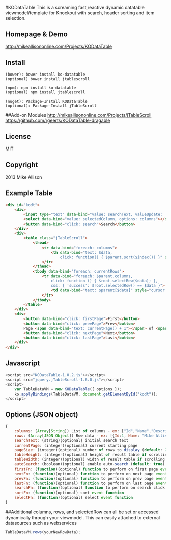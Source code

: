 #KODataTable
This is a screaming fast,reactive dynamic datatable viewmodel/template for Knockout with search, header sorting and item selection.

## Homepage & Demo
http://mikeallisononline.com/Projects/KODataTable

## Install
```
(bower): bower install ko-datatable
(optional) bower install jtablescroll

(npm): npm install ko-datatable
(optional) npm install jtablescroll

(nuget): Package-Install KODataTable
(optional): Package-Install jTableScroll
```

##Add-on Modules
http://mikeallisononline.com/Projects/jTableScroll
https://github.com/rgeerts/KODataTable-dragable

## License
MIT

## Copyright
2013 Mike Allison

## Example Table
```html
<div id="kodt">
    <div>
        <input type="text" data-bind="value: searchText, valueUpdate: 'afterkeydown'" />
        <select data-bind="value: selectedColumn, options: columns"></select>
        <button data-bind="click: search">Search</button>
    </div>
    <div>
        <table class="jTableScroll">
            <thead>
                <tr data-bind="foreach: columns">
                    <th data-bind="text: $data,
                        click: function() { $parent.sort($index()) }" style="cursor: pointer"></th>
                </tr>
            </thead>
            <tbody data-bind="foreach: currentRows">
                <tr data-bind="foreach: $parent.columns,
                    click: function () { $root.selectRow($data); },
                    css: { 'success': $root.selectedRow() == $data }">
                    <td data-bind="text: $parent[$data]" style="cursor: pointer"></td>
                </tr>
            </tbody>
        </table>
    </div>
    <div>
        <button data-bind="click: firstPage">First</button>
        <button data-bind="click: prevPage">Prev</button>
        Page <span data-bind="text: currentPage() + 1"></span> of <span data-bind="text: pageCount"></span>
        <button data-bind="click: nextPage">Next</button>
        <button data-bind="click: lastPage">Last</button>
    </div>
</div>
```

## Javascript
```javascript
<script src="KODataTable-1.0.2.js"></script>
<script src="jquery.jTableScroll-1.6.0.js"></script>
<script>
    var TableDataVM = new KODataTable({ options });
    ko.applyBindings(TableDataVM, document.getElementById("kodt"));
</script>
```

## Options (JSON object)
```javascript
{
    columns: (Array[String]) List of columns - ex: ["Id","Name","Description"]
    rows: (Array[JSON Object]) Row data - ex: [{Id:1, Name: "Mike Allison", Description: "Desc 1"}]
    searchText: (string)(optional) initial search text
    currentPage: (integer)(optional) current starting page
    pageSize: (integer)(optional) number of rows to display (default: 20)
    tableHeight: (integer)(optional) height of result table if scrolling
    tableWidth: (integer)(optional) width of result table if scrolling
    autoSearch: (boolean)(optional) enable auto-search (default: true)
    firstFn: (function)(optional) function to perform on first page event
    nextFn: (function)(optional) function to perform on next page event
    prevFn: (function)(optional) function to perform on prev page event
    lastFn: (function)(optional) function to perform on last page event
    searchFn: (function)(optional) function to perform on search click event
    sortFn: (function)(optional) sort event function
    selectFn: (function)(optional) select event function
}
```

##Additional
columns, rows, and selectedRow can all be set or accessed dynamically through your viewmodel. This can easily attached to external datasources such as webservices
```javascript
TableDataVM.rows(yourNewRowData);
```